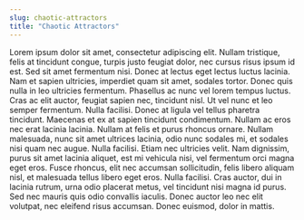 ```yaml
---
slug: chaotic-attractors
title: "Chaotic Attractors"
---
```


Lorem ipsum dolor sit amet, consectetur adipiscing elit. Nullam tristique, felis at tincidunt congue, turpis justo feugiat dolor, nec cursus risus ipsum id est. Sed sit amet fermentum nisi. Donec at lectus eget lectus luctus lacinia. Nam et sapien ultricies, imperdiet quam sit amet, sodales tortor. Donec quis nulla in leo ultricies fermentum. Phasellus ac nunc vel lorem tempus luctus. Cras ac elit auctor, feugiat sapien nec, tincidunt nisl. Ut vel nunc et leo semper fermentum. Nulla facilisi. Donec at ligula vel tellus pharetra tincidunt. Maecenas et ex at sapien tincidunt condimentum. Nullam ac eros nec erat lacinia lacinia. Nullam at felis et purus rhoncus ornare. Nullam malesuada, nunc sit amet ultrices lacinia, odio nunc sodales mi, et sodales nisi quam nec augue. Nulla facilisi. Etiam nec ultricies velit. Nam dignissim, purus sit amet lacinia aliquet, est mi vehicula nisi, vel fermentum orci magna eget eros. Fusce rhoncus, elit nec accumsan sollicitudin, felis libero aliquam nisl, et malesuada tellus libero eget eros. Nulla facilisi. Cras auctor, dui in lacinia rutrum, urna odio placerat metus, vel tincidunt nisi magna id purus. Sed nec mauris quis odio convallis iaculis. Donec auctor leo nec elit volutpat, nec eleifend risus accumsan. Donec euismod, dolor in mattis.
